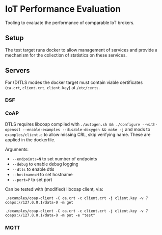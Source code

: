 # IoT Performance Evaluation

Tooling to evaluate the performance of comparable IoT brokers.

## Setup

The test target runs docker to allow management of services and provide a mechanism for the collection of statistics on these services.

## Servers

For (D)TLS modes the docker target must contain viable certificates (`ca.crt`, `client.crt`, `client.key`) at `/etc/certs`.

### DSF

### CoAP

DTLS requires libcoap compiled with `./autogen.sh && ./configure --with-openssl --enable-examples --disable-doxygen && make -j` and mods to `examples/client.c` to allow missing CRL, skip verifying name. These are applied in the dockerfile.

Arguments:

- `--endpoints=N` to set number of endpoints
- `--debug` to enable debug logging
- `--dtls` to enable dtls
- `--hostname=H` to set hostname
- `--port=P` to set port

Can be tested with (modified) libcoap client, via:
```
./examples/coap-client -C ca.crt -c client.crt -j client.key -v 7 coaps://127.0.0.1/data-0 -m get

./examples/coap-client -C ca.crt -c client.crt -j client.key -v 7 coaps://127.0.0.1/data-0 -m put -e "test"
```
### MQTT


